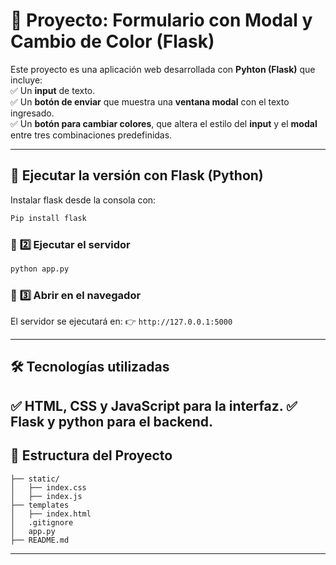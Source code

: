 # 📝 Proyecto: Formulario con Modal y Cambio de Color (Flask)

Este proyecto es una aplicación web desarrollada con **Pyhton (Flask)** que incluye:<br>
✅ Un **input** de texto.<br>
✅ Un **botón de enviar** que muestra una **ventana modal** con el texto ingresado.<br>
✅ Un **botón para cambiar colores**, que altera el estilo del **input** y el **modal** entre tres combinaciones predefinidas.

---

## 🚀 **Ejecutar la versión con Flask (Python)**


Instalar flask desde la consola con:
```sh
Pip install flask
```

### 🔹 **2️⃣ Ejecutar el servidor**
```sh
python app.py
```

### 🔹 **3️⃣ Abrir en el navegador**
El servidor se ejecutará en:
👉 `http://127.0.0.1:5000`

---

## 🛠 **Tecnologías utilizadas**
✅ **HTML, CSS y JavaScript** para la interfaz.
✅ **Flask y python** para el backend.
---

## 📜 **Estructura del Proyecto**
```
├── static/
│   ├── index.css
│   ├── index.js
├── templates
│   ├── index.html
│   .gitignore
│   app.py
├── README.md
```

---